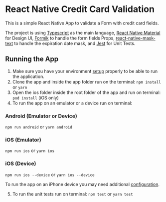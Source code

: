# React Native Credit Card Validation

This is a simple React Native App to validate a Form with credit card fields.

The project is using [Typescript](https://reactnative.dev/docs/typescript) as the main language, [React Native Material](https://www.react-native-material.com/) for Design UI, [Formik](https://formik.org/docs/guides/react-native) to handle the form fields Props, [react-native-mask-text](https://github.com/akinncar/react-native-mask-text) to handle the expiration date mask, and [Jest](https://jestjs.io/) for Unit Tests.

Running the App
---------------
1. Make sure you have your environment [setup](https://reactnative.dev/docs/environment-setup) properly to be able to run the application.
2. Clone the app and inside the app folder run on the terminal: ```npm install``` or ```yarn```
3. Open the ios folder inside the root folder of the app and run on terminal: ```pod install``` (iOS only)
4. To run the app on an emulator or a device run on terminal:
### Android (Emulator or Device)
```npm run android``` or ```yarn android```

### iOS (Emulator)
```npm run ios``` or ```yarn ios```
### iOS (Device)
```npm run ios --device``` or ```yarn ios --device```

To run the app on an iPhone device you may need additional [configuration](https://reactnative.dev/docs/running-on-device).

5. To run the unit tests run on terminal: ```npm test``` or ```yarn test```
